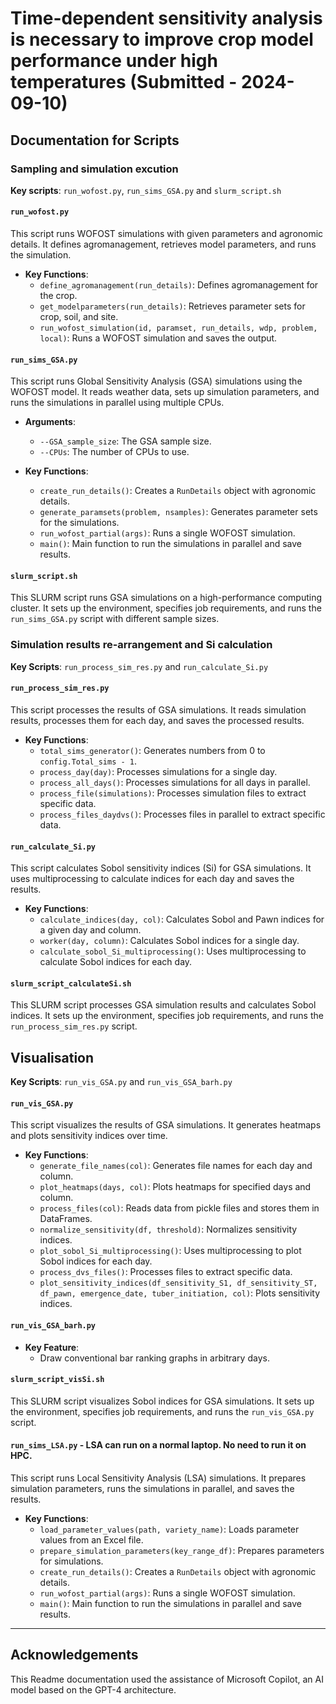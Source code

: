 # Time-dependent sensitivity analysis is necessary to improve crop model performance under high temperatures (Submitted - 2024-09-10)

## Documentation for Scripts

### Sampling and simulation excution

**Key scripts**: `run_wofost.py`, `run_sims_GSA.py` and `slurm_script.sh`

#### `run_wofost.py`
This script runs WOFOST simulations with given parameters and agronomic details. It defines agromanagement, retrieves model parameters, and runs the simulation.

- **Key Functions**:
  - `define_agromanagement(run_details)`: Defines agromanagement for the crop.
  - `get_modelparameters(run_details)`: Retrieves parameter sets for crop, soil, and site.
  - `run_wofost_simulation(id, paramset, run_details, wdp, problem, local)`: Runs a WOFOST simulation and saves the output.

#### `run_sims_GSA.py`
This script runs Global Sensitivity Analysis (GSA) simulations using the WOFOST model. It reads weather data, sets up simulation parameters, and runs the simulations in parallel using multiple CPUs.

- **Arguments**:
  - `--GSA_sample_size`: The GSA sample size.
  - `--CPUs`: The number of CPUs to use.

- **Key Functions**:
  - `create_run_details()`: Creates a `RunDetails` object with agronomic details.
  - `generate_paramsets(problem, nsamples)`: Generates parameter sets for the simulations.
  - `run_wofost_partial(args)`: Runs a single WOFOST simulation.
  - `main()`: Main function to run the simulations in parallel and save results.


#### `slurm_script.sh`
This SLURM script runs GSA simulations on a high-performance computing cluster. It sets up the environment, specifies job requirements, and runs the `run_sims_GSA.py` script with different sample sizes.

### Simulation results re-arrangement and Si calculation

**Key Scripts**: `run_process_sim_res.py` and `run_calculate_Si.py`

#### `run_process_sim_res.py`
This script processes the results of GSA simulations. It reads simulation results, processes them for each day, and saves the processed results.

- **Key Functions**:
  - `total_sims_generator()`: Generates numbers from 0 to `config.Total_sims - 1`.
  - `process_day(day)`: Processes simulations for a single day.
  - `process_all_days()`: Processes simulations for all days in parallel.
  - `process_file(simulations)`: Processes simulation files to extract specific data.
  - `process_files_daydvs()`: Processes files in parallel to extract specific data.

#### `run_calculate_Si.py`
This script calculates Sobol sensitivity indices (Si) for GSA simulations. It uses multiprocessing to calculate indices for each day and saves the results.

- **Key Functions**:
  - `calculate_indices(day, col)`: Calculates Sobol and Pawn indices for a given day and column.
  - `worker(day, column)`: Calculates Sobol indices for a single day.
  - `calculate_sobol_Si_multiprocessing()`: Uses multiprocessing to calculate Sobol indices for each day.

#### `slurm_script_calculateSi.sh`
This SLURM script processes GSA simulation results and calculates Sobol indices. It sets up the environment, specifies job requirements, and runs the `run_process_sim_res.py` script.

## Visualisation 

**Key Scripts**: `run_vis_GSA.py` and `run_vis_GSA_barh.py`

#### `run_vis_GSA.py`
This script visualizes the results of GSA simulations. It generates heatmaps and plots sensitivity indices over time.

- **Key Functions**:
  - `generate_file_names(col)`: Generates file names for each day and column.
  - `plot_heatmaps(days, col)`: Plots heatmaps for specified days and column.
  - `process_files(col)`: Reads data from pickle files and stores them in DataFrames.
  - `normalize_sensitivity(df, threshold)`: Normalizes sensitivity indices.
  - `plot_sobol_Si_multiprocessing()`: Uses multiprocessing to plot Sobol indices for each day.
  - `process_dvs_files()`: Processes files to extract specific data.
  - `plot_sensitivity_indices(df_sensitivity_S1, df_sensitivity_ST, df_pawn, emergence_date, tuber_initiation, col)`: Plots sensitivity indices.

#### `run_vis_GSA_barh.py`

- **Key Feature**:
  - Draw conventional bar ranking graphs in arbitrary days. 


#### `slurm_script_visSi.sh`
This SLURM script visualizes Sobol indices for GSA simulations. It sets up the environment, specifies job requirements, and runs the `run_vis_GSA.py` script.


#### `run_sims_LSA.py` - LSA can run on a normal laptop. No need to run it on HPC.
This script runs Local Sensitivity Analysis (LSA) simulations. It prepares simulation parameters, runs the simulations in parallel, and saves the results.

- **Key Functions**:
  - `load_parameter_values(path, variety_name)`: Loads parameter values from an Excel file.
  - `prepare_simulation_parameters(key_range_df)`: Prepares parameters for simulations.
  - `create_run_details()`: Creates a `RunDetails` object with agronomic details.
  - `run_wofost_partial(args)`: Runs a single WOFOST simulation.
  - `main()`: Main function to run the simulations in parallel and save results.

---


## Acknowledgements

This Readme documentation used the assistance of Microsoft Copilot, an AI model based on the GPT-4 architecture. 



